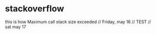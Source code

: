 # stackoverflow
this is how Maximum call stack size exceeded
// Friday, may 16
// TEST
// sat may 17
